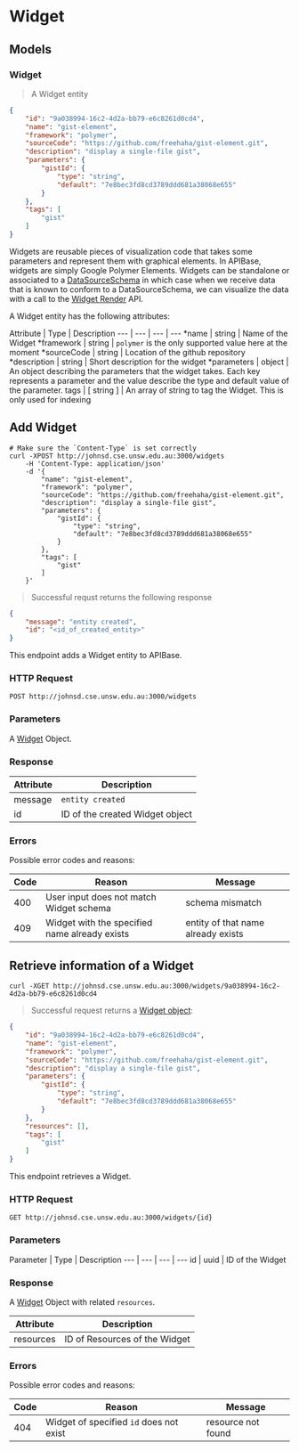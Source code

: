 # Widget

## Models

### Widget

> A Widget entity

``` json
{
    "id": "9a038994-16c2-4d2a-bb79-e6c8261d0cd4",
    "name": "gist-element",
    "framework": "polymer",
    "sourceCode": "https://github.com/freehaha/gist-element.git",
    "description": "display a single-file gist",
    "parameters": {
        "gistId": {
            "type": "string",
            "default": "7e8bec3fd8cd3789ddd681a38068e655"
        }
    },
    "tags": [
        "gist"
    ]
}
```

Widgets are reusable pieces of visualization code that takes some parameters and represent them with
graphical elements. In APIBase, widgets are simply Google Polymer Elements. Widgets can be standalone or associated to a
[DataSourceSchema](#data-source-schema) in which case when we receive data that is known to conform to a DataSourceSchema,
we can visualize the data with a call to the [Widget Render](#widget-render) API.

A Widget entity has the following attributes:

Attribute | Type | Description
--- | --- | --- | ---
\*name | string | Name of the Widget
\*framework | string | `polymer` is the only supported value here at the moment
\*sourceCode | string | Location of the github repository
\*description | string | Short description for the widget
\*parameters | object | An object describing the parameters that the widget takes. Each key represents a parameter and the value describe the type and default value of the parameter.
tags | [ string ] | An array of string to tag the Widget. This is only used for indexing

## Add Widget

```shell
# Make sure the `Content-Type` is set correctly
curl -XPOST http://johnsd.cse.unsw.edu.au:3000/widgets
	-H 'Content-Type: application/json'
	-d '{
		"name": "gist-element",
		"framework": "polymer",
		"sourceCode": "https://github.com/freehaha/gist-element.git",
		"description": "display a single-file gist",
		"parameters": {
			"gistId": {
				"type": "string",
				"default": "7e8bec3fd8cd3789ddd681a38068e655"
			}
		},
		"tags": [
			"gist"
		]
	}'
```

> Successful requst returns the following response

```json
{
	"message": "entity created",
	"id": "<id_of_created_entity>"
}
```

This endpoint adds a Widget entity to APIBase.

### HTTP Request

`POST http://johnsd.cse.unsw.edu.au:3000/widgets`

### Parameters
A [Widget](#widget) Object.

### Response
Attribute | Description
--- | ---
message | `entity created`
id | ID of the created Widget object

### Errors
Possible error codes and reasons:

Code | Reason | Message
--- | --- | ---
400 | User input does not match Widget schema | schema mismatch
409 | Widget with the specified name already exists | entity of that name already exists

## Retrieve information of a Widget
```shell
curl -XGET http://johnsd.cse.unsw.edu.au:3000/widgets/9a038994-16c2-4d2a-bb79-e6c8261d0cd4
```

> Successful request returns a [Widget object](#widget):

``` json
{
    "id": "9a038994-16c2-4d2a-bb79-e6c8261d0cd4",
    "name": "gist-element",
    "framework": "polymer",
    "sourceCode": "https://github.com/freehaha/gist-element.git",
    "description": "display a single-file gist",
    "parameters": {
        "gistId": {
            "type": "string",
            "default": "7e8bec3fd8cd3789ddd681a38068e655"
        }
    },
	"resources": [],
    "tags": [
        "gist"
    ]
}
```

This endpoint retrieves a Widget.

### HTTP Request

`GET http://johnsd.cse.unsw.edu.au:3000/widgets/{id}`

### Parameters

Parameter | Type | Description
--- | --- | --- | ---
id | uuid | ID of the Widget

### Response

A [Widget](#widget) Object with related `resources`.

Attribute | Description
--------- | ----------- |
resources | ID of Resources of the Widget

### Errors
Possible error codes and reasons:

Code | Reason | Message
--- | --- | ---
404 | Widget of specified `id` does not exist | resource not found

